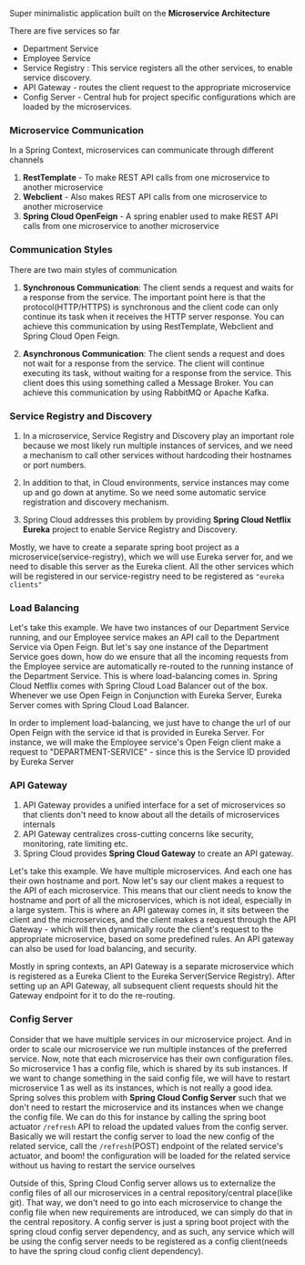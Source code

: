 Super minimalistic application built on the **Microservice Architecture**

There are five services so far
- Department Service
- Employee Service
- Service Registry : This service registers all the other services, to enable service discovery.
- API Gateway - routes the client request to the appropriate microservice
- Config Server - Central hub for project specific configurations which are loaded by the microservices.

### Microservice Communication
In a Spring Context, microservices can communicate through different channels

1. **RestTemplate** - To make REST API calls from one microservice to another microservice
2. **Webclient** - Also makes REST API calls from one microservice to another microservice
3. **Spring Cloud OpenFeign** - A spring enabler used to make REST API calls from one microservice to another microservice


### Communication Styles
There are two main styles of communication

1. **Synchronous Communication**: The client sends a request and waits for a response from the service. The important point here is that the protocol(HTTP/HTTPS) is synchronous and the client code can only continue its task when it receives the HTTP server response. You can achieve this communication by using RestTemplate, Webclient and Spring Cloud Open Feign.

2. **Asynchronous Communication**: The client sends a request and does not wait for a response from the service. The client will continue executing its task, without waiting for a response from the service. This client does this using something called a Message Broker. You can achieve this communication by using RabbitMQ or Apache Kafka.

### Service Registry and Discovery
1. In a microservice, Service Registry and Discovery play an important role because we most likely run multiple instances of services, and we need a mechanism to call other services without hardcoding their hostnames or port numbers.

2. In addition to that, in Cloud environments, service instances may come up and go down at anytime. So we need some automatic service registration and discovery mechanism.

3. Spring Cloud addresses this problem by providing **Spring Cloud Netflix Eureka** project to enable Service Registry and Discovery.

Mostly, we have to create a separate spring boot project as a microservice(service-registry), which we will use Eureka server for, and we need to disable this server as the Eureka client. All the other services which will be registered in our service-registry need to be registered as `"eureka clients"`

### Load Balancing
Let's take this example. We have two instances of our Department Service running, and our Employee service makes an API call to the Department Service via Open Feign. But let's say one instance of the Department Service goes down, how do we ensure that all the incoming requests from the Employee service are automatically re-routed to the running instance of the Department Service. This is where load-balancing comes in. Spring Cloud Netflix comes with Spring Cloud Load Balancer out of the box. Whenever we use Open Feign in Conjunction with Eureka Server, Eureka Server comes with Spring Cloud Load Balancer. 

In order to implement load-balancing, we just have to change the url of our Open Feign with the service id that is provided in Eureka Server. For instance, we will make the Employee service's Open Feign client make a request to "DEPARTMENT-SERVICE" - since this is the Service ID provided by Eureka Server


### API Gateway
1. API Gateway provides a unified interface for a set of microservices so that clients don't need to know about all the details of microservices internals
2. API Gateway centralizes cross-cutting concerns like security, monitoring, rate limiting etc.
3. Spring Cloud provides **Spring Cloud Gateway** to create an API gateway. 

Let's take this example. We have multiple microservices. And each one has their own hostname and port. Now let's say our client makes a request to the API of each microservice. This means that our client needs to know the hostname and port of all the microservices, which is not ideal, especially in a large system. This is where an API gateway comes in, it sits between the client and the microservices, and the client makes a request through the API Gateway - which will then dynamically route the client's request to the appropriate microservice, based on some predefined rules. An API gateway can also be used for load balancing, and security.

Mostly in spring contexts, an API Gateway is a separate microservice which is registered as a Eureka Client to the Eureka Server(Service Registry). After setting up an API Gateway, all subsequent client requests should hit the Gateway endpoint for it to do the re-routing.

### Config Server
Consider that we have multiple services in our microservice project. And in order to scale our microservice we run multiple instances of the preferred service. Now, note that each microservice has their own configuration files. So microservice 1 has a config file, which is shared by its sub instances. If we want to change something in the said config file, we will have to restart microservice 1 as well as its instances, which is not really a good idea. Spring solves this problem with **Spring Cloud Config Server** such that we don't need to restart the microservice and its instances when we change the config file. We can do this for instance by calling the spring boot actuator `/refresh` API to reload the updated values from the config server. Basically we will restart the config server to load the new config of the related service, call the `/refresh`(POST) endpoint of the related service's actuator, and boom! the configuration will be loaded for the related service without us having to restart the service ourselves

Outside of this, Spring Cloud Config server allows us to externalize the config files of all our microservices in a central repository/central place(like git). That way, we don't need to go into each microservice to change the config file when new requirements are introduced, we can simply do that in the central repository. A config server is just a spring boot project with the spring cloud config server dependency, and as such, any service which will be using the config server needs to be registered as a config client(needs to have the spring cloud config client dependency).  